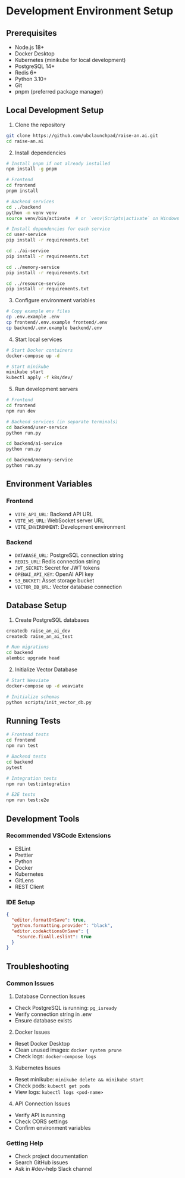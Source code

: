 # Development Environment Setup

## Prerequisites

- Node.js 18+ 
- Docker Desktop
- Kubernetes (minikube for local development)
- PostgreSQL 14+
- Redis 6+
- Python 3.10+
- Git
- pnpm (preferred package manager)

## Local Development Setup

1. Clone the repository
```bash
git clone https://github.com/ubclaunchpad/raise-an.ai.git
cd raise-an.ai
```

2. Install dependencies
```bash
# Install pnpm if not already installed
npm install -g pnpm

# Frontend
cd frontend
pnpm install

# Backend services
cd ../backend
python -m venv venv
source venv/bin/activate  # or `venv\Scripts\activate` on Windows

# Install dependencies for each service
cd user-service
pip install -r requirements.txt

cd ../ai-service
pip install -r requirements.txt

cd ../memory-service
pip install -r requirements.txt

cd ../resource-service
pip install -r requirements.txt
```

3. Configure environment variables
```bash
# Copy example env files
cp .env.example .env
cp frontend/.env.example frontend/.env
cp backend/.env.example backend/.env
```

4. Start local services
```bash
# Start Docker containers
docker-compose up -d

# Start minikube
minikube start
kubectl apply -f k8s/dev/
```

5. Run development servers
```bash
# Frontend
cd frontend
npm run dev

# Backend services (in separate terminals)
cd backend/user-service
python run.py

cd backend/ai-service
python run.py

cd backend/memory-service
python run.py
```

## Environment Variables

### Frontend
- `VITE_API_URL`: Backend API URL
- `VITE_WS_URL`: WebSocket server URL
- `VITE_ENVIRONMENT`: Development environment

### Backend
- `DATABASE_URL`: PostgreSQL connection string
- `REDIS_URL`: Redis connection string
- `JWT_SECRET`: Secret for JWT tokens
- `OPENAI_API_KEY`: OpenAI API key
- `S3_BUCKET`: Asset storage bucket
- `VECTOR_DB_URL`: Vector database connection

## Database Setup

1. Create PostgreSQL databases
```bash
createdb raise_an_ai_dev
createdb raise_an_ai_test

# Run migrations
cd backend
alembic upgrade head
```

2. Initialize Vector Database
```bash
# Start Weaviate
docker-compose up -d weaviate

# Initialize schemas
python scripts/init_vector_db.py
```

## Running Tests

```bash
# Frontend tests
cd frontend
npm run test

# Backend tests
cd backend
pytest

# Integration tests
npm run test:integration

# E2E tests
npm run test:e2e
```

## Development Tools

### Recommended VSCode Extensions
- ESLint
- Prettier
- Python
- Docker
- Kubernetes
- GitLens
- REST Client

### IDE Setup
```json
{
  "editor.formatOnSave": true,
  "python.formatting.provider": "black",
  "editor.codeActionsOnSave": {
    "source.fixAll.eslint": true
  }
}
```

## Troubleshooting

### Common Issues

1. Database Connection Issues
- Check PostgreSQL is running: `pg_isready`
- Verify connection string in .env
- Ensure database exists

2. Docker Issues
- Reset Docker Desktop
- Clean unused images: `docker system prune`
- Check logs: `docker-compose logs`

3. Kubernetes Issues
- Reset minikube: `minikube delete && minikube start`
- Check pods: `kubectl get pods`
- View logs: `kubectl logs <pod-name>`

4. API Connection Issues
- Verify API is running
- Check CORS settings
- Confirm environment variables

### Getting Help
- Check project documentation
- Search GitHub issues
- Ask in #dev-help Slack channel

